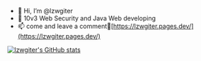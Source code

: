 - 👋 Hi, I’m @lzwgiter
- 👀 10v3 Web Security and Java Web developing
- 📫 come and leave a comment👋[https://lzwgiter.pages.dev/](https://lzwgiter.pages.dev/)

[![lzwgiter's GitHub stats](https://github-readme-stats.vercel.app/api?username=lzwgiter&show_icons=true&theme=tokyonight)](https://github.com/anuraghazra/github-readme-stats)
<!---
lzwgiter/lzwgiter is a ✨ special ✨ repository because its `README.md` (this file) appears on your GitHub profile.
You can click the Preview link to take a look at your changes.
--->
